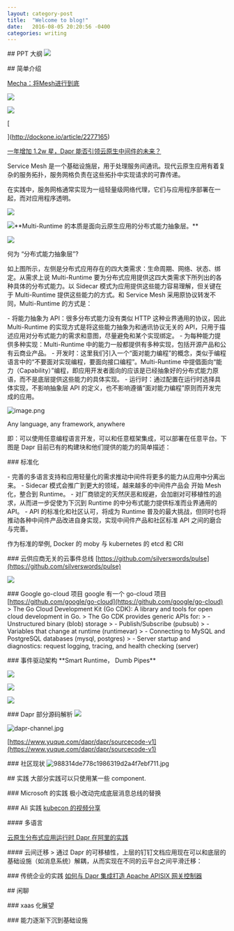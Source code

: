 ```yaml
--- 
layout: category-post
title:  "Welcome to blog!"
date:   2016-08-05 20:20:56 -0400
categories: writing
---
```


\## PPT 大纲
![](https://cdn.nlark.com/yuque/0/2021/jpeg/176280/1639384901496-07ecacff-0f6c-4000-ab85-b4d78f5b96c7.jpeg)

\## 简单介绍

[Mecha：将Mesh进行到底](https://skyao.io/talk/202004-mecha-mesh-through-to-the-end/)

![](https://cdn.nlark.com/yuque/0/2021/jpeg/176280/1639386269239-c57edf31-175e-4570-8cb1-eafd3abe1ec3.jpeg#clientId=ub55d2e48-390b-4&crop=0&crop=0&crop=1&crop=1&from=paste&height=377&id=u775f3845&margin=%5Bobject%20Object%5D&originHeight=215&originWidth=400&originalType=url&ratio=1&rotation=0&showTitle=false&status=done&style=shadow&taskId=u8cadf487-7cc8-4a5b-b52d-83c2eab3950&title=&width=701)

![](https://cdn.nlark.com/yuque/0/2021/jpeg/176280/1639386422629-aae88cd5-edbe-4f3c-8965-762a4c1ee7ef.jpeg#clientId=ub08b98c5-30be-4&crop=0&crop=0&crop=1&crop=1&from=paste&height=276&id=cF2SF&margin=%5Bobject%20Object%5D&originHeight=160&originWidth=400&originalType=url&ratio=1&rotation=0&showTitle=false&status=done&style=none&taskId=uae4c4c36-e06f-40af-ab91-cceb346858b&title=&width=689)

[

](http://dockone.io/article/2277165)

[一年增加 1.2w 星，Dapr 能否引领云原生中间件的未来？](https://developer.aliyun.com/article/783174)

Service Mesh 是一个基础设施层，用于处理服务间通讯。现代云原生应用有着复杂的服务拓扑，服务网格负责在这些拓扑中实现请求的可靠传递。

在实践中，服务网格通常实现为一组轻量级网络代理，它们与应用程序部署在一起，而对应用程序透明。

![](assert/1639386452883-0922f4e5-56ab-4a05-bfba-f9f3dc4107e4.png)

![](assert/1639386478394-a2eee2c2-1294-48c3-8f69-f660325d4616.png)\*\*Multi-Runtime 的本质是面向云原生应用的分布式能力抽象层。\*\*

![](assert/1639386488479-c881434f-b644-4d67-9896-273285355376.png)

何为 “分布式能力抽象层”?

如上图所示，左侧是分布式应用存在的四大类需求：生命周期、网络、状态、绑定。从需求上说 Multi-Runtime 要为分布式应用提供这四大类需求下所列出的各种具体的分布式能力。以 Sidecar 模式为应用提供这些能力容易理解，但关键在于 Multi-Runtime 提供这些能力的方式。和 Service Mesh 采用原协议转发不同，Multi-Runtime 的方式是：

\- 将能力抽象为 API：很多分布式能力没有类似 HTTP 这种业界通用的协议，因此 Multi-Runtime 的实现方式是将这些能力抽象为和通讯协议无关的 API，只用于描述应用对分布式能力的需求和意图，尽量避免和某个实现绑定。
\- 为每种能力提供多种实现：Multi-Runtime 中的能力一般都提供有多种实现，包括开源产品和公有云商业产品。
\- 开发时：这里我们引入一个“面对能力编程”的概念，类似于编程语言中的“不要面对实现编程，要面向接口编程”。Multi-Runtime 中提倡面向“能力（Capability）”编程，即应用开发者面向的应该是已经抽象好的分布式能力原语，而不是底层提供这些能力的具体实现。
\- 运行时：通过配置在运行时选择具体实现，不影响抽象层 API 的定义，也不影响遵循“面对能力编程”原则而开发完成的应用。

![image.png](assert/1639636324068-5bae4f70-ebfa-4010-b7fd-77a6ccc54568.png)

Any language, any framework, anywhere

即：可以使用任意编程语言开发，可以和任意框架集成，可以部署在任意平台。下图是 Dapr 目前已有的构建块和他们提供的能力的简单描述：

\### 标准化

\- 完善的多语言支持和应用轻量化的需求推动中间件将更多的能力从应用中分离出来。
\- Sidecar 模式会推广到更大的领域，越来越多的中间件产品会 开始 Mesh 化，整合到 Runtime。
\- 对厂商锁定的天然厌恶和规避，会加剧对可移植性的追求，从而进一步促使为下沉到 Runtime 的中分布式能力提供标准而业界通用的 API。
\- API 的标准化和社区认可，将成为 Runtime 普及的最大挑战，但同时也将推动各种中间件产品改进自身实现，实现中间件产品和社区标准 API 之间的磨合与完善。

作为标准的举例, Docker 的 moby 与 kubernetes 的 etcd 和 CRI

\### 云供应商无关的云事件总线
[https://github.com/silverswords/pulse](https://github.com/silverswords/pulse)

![](https://camo.githubusercontent.com/bb5c8655a8724fed83ce4cd7b42d6d492222ebe612b71c0fe94cd4d83431c007/68747470733a2f2f666972656261736573746f726167652e676f6f676c65617069732e636f6d2f76302f622f666972657363726970742d35373761322e61707073706f742e636f6d2f6f2f696d6773253246617070253246636f6d7075746572253246574f6a66707a415777682e706e673f616c743d6d6564696126746f6b656e3d33373663623265612d616236342d343838372d393336362d633165323338393163646364#crop=0&crop=0&crop=1&crop=1&from=url&id=isFs5&margin=%5Bobject%20Object%5D&originHeight=1305&originWidth=832&originalType=binary&ratio=1&rotation=0&showTitle=false&status=done&style=none&title=)

\### Google go-cloud 项目
google 有一个 go-cloud 项目[https://github.com/google/go-cloud](https://github.com/google/go-cloud)
\> The Go Cloud Development Kit (Go CDK): A library and tools for open cloud development in Go.
\> The Go CDK provides generic APIs for:
\> \- Unstructured binary (blob) storage
\> \- Publish/Subscribe (pubsub)
\> \- Variables that change at runtime (runtimevar)
\> \- Connecting to MySQL and PostgreSQL databases (mysql, postgres)
\> \- Server startup and diagnostics: request logging, tracing, and health checking (server)

\### 事件驱动架构
\*\*Smart Runtime， Dumb Pipes\*\*

![](assert/1639387655170-bb82bdd9-662c-4a75-8f4e-19c6b1801eba.png)

![](assert/1639387674670-4e38a78b-534b-4b35-a782-96975d1267c3.png)

![](assert/1639387711223-8019cabe-290f-4f70-90f3-30304dc07604.png)

\### Dapr 部分源码解析
![](https://cdn.nlark.com/yuque/0/2020/jpeg/176280/1597144149383-assets/web-upload/dd124248-693a-43d6-87bb-f9b30656ae62.jpeg?x-oss-process=image%2Fresize%2Cw\_750%2Climit\_0#align=left&display=inline&height=629&margin=%5Bobject%20Object%5D&originHeight=629&originWidth=1005&status=done&style=none&width=1005#crop=0&crop=0&crop=1&crop=1&from=url&id=jg7au&margin=%5Bobject%20Object%5D&originHeight=469&originWidth=750&originalType=binary&ratio=1&rotation=0&showTitle=false&status=done&style=none&title=)

![dapr-channel.jpg](assert/1598331470820-23557c8a-f67a-4435-b988-057aec110547.jpeg)

[https://www.yuque.com/dapr/dapr/sourcecode-v1](https://www.yuque.com/dapr/dapr/sourcecode-v1)

\### 社区现状
![988314de778c1986319d2a4f7ebf711.jpg](assert/1639387253455-103dd932-3367-465f-8bc1-7d28fee54384.jpeg)

\## 实践
大部分实践可以只使用某一些 component.

\### Microsoft 的实践
极小改动完成底层消息总线的替换

\### Ali 实践
[kubecon 的视频分享](https://share.weiyun.com/ts0tTxLg)

\#### 多语言

[云原生分布式应用运行时 Dapr 在阿里的实践](https://skyao.io/post/202103-how-alibaba-is-using-dapr/)

\#### 云间迁移
\> 通过 Dapr 的可移植性，上层的钉钉文档应用现在可以和底层的基础设施（如消息系统）解耦，从而实现在不同的云平台之间平滑迁移：

\### 传统企业的实践
[如何与 Dapr 集成打造 Apache APISIX 网关控制器](assert/1639387466659-978ef72b-c99b-4d16-8553-8a78ed7a5e50.png)

\## 闲聊

\### xaas 化展望

\### 能力逐渐下沉到基础设施